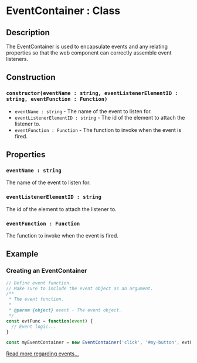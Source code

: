 # EventContainer : Class
## Description
The EventContainer is used to encapsulate events and any relating properties so that the web component can correctly assemble event listeners.

## Construction

### `constructor(eventName : string, eventListenerElementID : string, eventFunction : Function)`
* `eventName : string` - The name of the event to listen for.
* `eventListenerElementID : string` - The id of the element to attach the listener to.
* `eventFunction : Function` - The function to invoke when the event is fired.

## Properties

### `eventName : string`
The name of the event to listen for.

### `eventListenerElementID : string`
The id of the element to attach the listener to.

### `eventFunction : Function`
The function to invoke when the event is fired.

## Example

### Creating an EventContainer
```js
// Define event function.
// Make sure to include the event object as an argument.
/**
 * The event function.
 *
 * @param {object} event - The event object. 
 */
const evtFunc = function(event) {
  // Event logic...
}

const myEventContainer = new EventContainer('click', '#my-button', evtFunc);
```
[Read more regarding events...](https://developer.mozilla.org/en-US/docs/Learn/JavaScript/Building_blocks/Events)